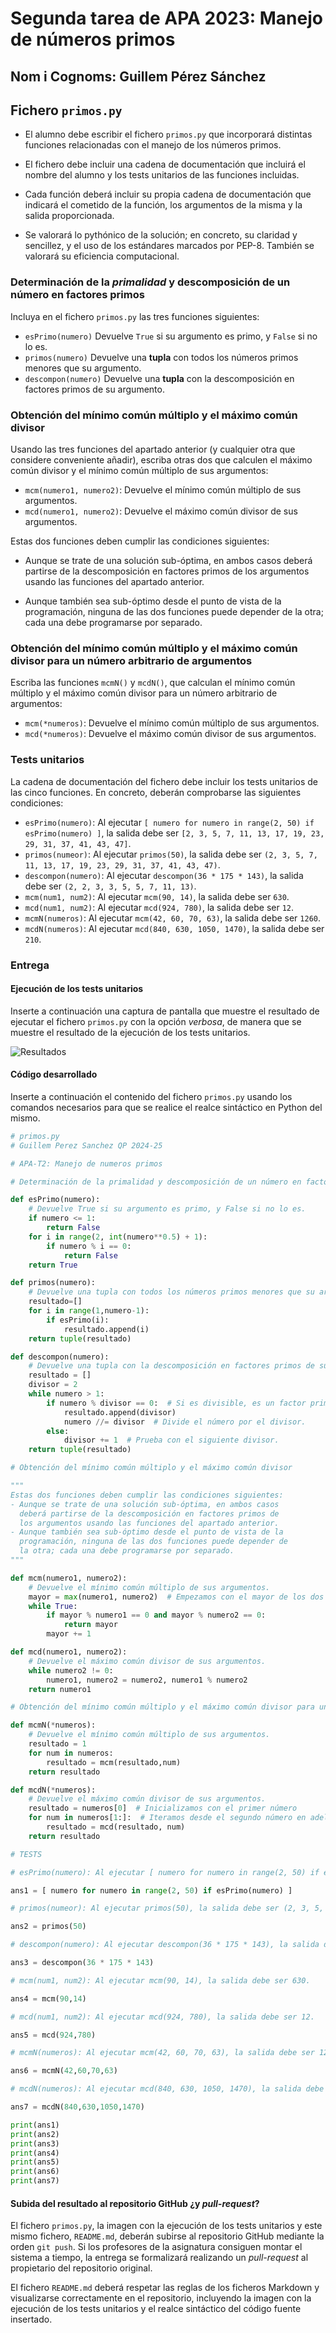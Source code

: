 # Segunda tarea de APA 2023: Manejo de números primos

## Nom i Cognoms: Guillem Pérez Sánchez

## Fichero `primos.py`

- El alumno debe escribir el fichero `primos.py` que incorporará distintas funciones relacionadas con el manejo
  de los números primos.

- El fichero debe incluir una cadena de documentación que incluirá el nombre del alumno y los tests unitarios
  de las funciones incluidas.

- Cada función deberá incluir su propia cadena de documentación que indicará el cometido de la función, los
  argumentos de la misma y la salida proporcionada.

- Se valorará lo pythónico de la solución; en concreto, su claridad y sencillez, y el uso de los estándares marcados
  por PEP-8. También se valorará su eficiencia computacional.

### Determinación de la *primalidad* y descomposición de un número en factores primos

Incluya en el fichero `primos.py` las tres funciones siguientes:

- `esPrimo(numero)`   Devuelve `True` si su argumento es primo, y `False` si no lo es.
- `primos(numero)`    Devuelve una **tupla** con todos los números primos menores que su argumento.
- `descompon(numero)` Devuelve una **tupla** con la descomposición en factores primos de su argumento.

### Obtención del mínimo común múltiplo y el máximo común divisor

Usando las tres funciones del apartado anterior (y cualquier otra que considere conveniente añadir), escriba otras
dos que calculen el máximo común divisor y el mínimo común múltiplo de sus argumentos:

- `mcm(numero1, numero2)`:  Devuelve el mínimo común múltiplo de sus argumentos.
- `mcd(numero1, numero2)`:  Devuelve el máximo común divisor de sus argumentos.

Estas dos funciones deben cumplir las condiciones siguientes:

- Aunque se trate de una solución sub-óptima, en ambos casos deberá partirse de la descomposición en factores
  primos de los argumentos usando las funciones del apartado anterior.

- Aunque también sea sub-óptimo desde el punto de vista de la programación, ninguna de las dos funciones puede
  depender de la otra; cada una debe programarse por separado.

### Obtención del mínimo común múltiplo y el máximo común divisor para un número arbitrario de argumentos

Escriba las funciones `mcmN()` y `mcdN()`, que calculan el mínimo común múltiplo y el máximo común divisor para un
número arbitrario de argumentos:

- `mcm(*numeros)`:  Devuelve el mínimo común múltiplo de sus argumentos.
- `mcd(*numeros)`:  Devuelve el máximo común divisor de sus argumentos.

### Tests unitarios

La cadena de documentación del fichero debe incluir los tests unitarios de las cinco funciones. En concreto, deberán
comprobarse las siguientes condiciones:

- `esPrimo(numero)`:  Al ejecutar `[ numero for numero in range(2, 50) if esPrimo(numero) ]`, la salida debe ser
                      `[2, 3, 5, 7, 11, 13, 17, 19, 23, 29, 31, 37, 41, 43, 47]`.
- `primos(numeor)`: Al ejecutar `primos(50)`, la salida debe ser `(2, 3, 5, 7, 11, 13, 17, 19, 23, 29, 31, 37, 41, 43, 47)`.
- `descompon(numero)`: Al ejecutar `descompon(36 * 175 * 143)`, la salida debe ser `(2, 2, 3, 3, 5, 5, 7, 11, 13)`.
- `mcm(num1, num2)`: Al ejecutar `mcm(90, 14)`, la salida debe ser `630`.
- `mcd(num1, num2)`: Al ejecutar `mcd(924, 780)`, la salida debe ser `12`.
- `mcmN(numeros)`: Al ejecutar `mcm(42, 60, 70, 63)`, la salida debe ser `1260`.
- `mcdN(numeros)`: Al ejecutar `mcd(840, 630, 1050, 1470)`, la salida debe ser `210`.

### Entrega

#### Ejecución de los tests unitarios

Inserte a continuación una captura de pantalla que muestre el resultado de ejecutar el fichero `primos.py` con la opción
*verbosa*, de manera que se muestre el resultado de la ejecución de los tests unitarios.

![Resultados](ImgRes.png)

#### Código desarrollado

Inserte a continuación el contenido del fichero `primos.py` usando los comandos necesarios para que se realice el
realce sintáctico en Python del mismo.

```python
# primos.py
# Guillem Perez Sanchez QP 2024-25

# APA-T2: Manejo de numeros primos

# Determinación de la primalidad y descomposición de un número en factores primos

def esPrimo(numero):
    # Devuelve True si su argumento es primo, y False si no lo es.
    if numero <= 1:
        return False
    for i in range(2, int(numero**0.5) + 1):
        if numero % i == 0:
            return False
    return True

def primos(numero): 
    # Devuelve una tupla con todos los números primos menores que su argumento.
    resultado=[]
    for i in range(1,numero-1):
        if esPrimo(i):
            resultado.append(i)
    return tuple(resultado)

def descompon(numero):
    # Devuelve una tupla con la descomposición en factores primos de su argumento.
    resultado = []
    divisor = 2
    while numero > 1:
        if numero % divisor == 0:  # Si es divisible, es un factor primo.
            resultado.append(divisor)
            numero //= divisor  # Divide el número por el divisor.
        else:
            divisor += 1  # Prueba con el siguiente divisor.
    return tuple(resultado)

# Obtención del mínimo común múltiplo y el máximo común divisor

"""
Estas dos funciones deben cumplir las condiciones siguientes:
- Aunque se trate de una solución sub-óptima, en ambos casos 
  deberá partirse de la descomposición en factores primos de 
  los argumentos usando las funciones del apartado anterior.
- Aunque también sea sub-óptimo desde el punto de vista de la 
  programación, ninguna de las dos funciones puede depender de 
  la otra; cada una debe programarse por separado.
"""

def mcm(numero1, numero2): 
    # Devuelve el mínimo común múltiplo de sus argumentos.
    mayor = max(numero1, numero2)  # Empezamos con el mayor de los dos números
    while True:
        if mayor % numero1 == 0 and mayor % numero2 == 0:
            return mayor
        mayor += 1

def mcd(numero1, numero2): 
    # Devuelve el máximo común divisor de sus argumentos.
    while numero2 != 0:
        numero1, numero2 = numero2, numero1 % numero2
    return numero1

# Obtención del mínimo común múltiplo y el máximo común divisor para un número arbitrario de argumentos

def mcmN(*numeros): 
    # Devuelve el mínimo común múltiplo de sus argumentos.
    resultado = 1
    for num in numeros:
        resultado = mcm(resultado,num)
    return resultado

def mcdN(*numeros): 
    # Devuelve el máximo común divisor de sus argumentos.  
    resultado = numeros[0]  # Inicializamos con el primer número
    for num in numeros[1:]:  # Iteramos desde el segundo número en adelante
        resultado = mcd(resultado, num)
    return resultado

# TESTS

# esPrimo(numero): Al ejecutar [ numero for numero in range(2, 50) if esPrimo(numero) ], la salida debe ser [2, 3, 5, 7, 11, 13, 17, 19, 23, 29, 31, 37, 41, 43, 47].

ans1 = [ numero for numero in range(2, 50) if esPrimo(numero) ]

# primos(numeor): Al ejecutar primos(50), la salida debe ser (2, 3, 5, 7, 11, 13, 17, 19, 23, 29, 31, 37, 41, 43, 47).

ans2 = primos(50)

# descompon(numero): Al ejecutar descompon(36 * 175 * 143), la salida debe ser (2, 2, 3, 3, 5, 5, 7, 11, 13).

ans3 = descompon(36 * 175 * 143)

# mcm(num1, num2): Al ejecutar mcm(90, 14), la salida debe ser 630.

ans4 = mcm(90,14)

# mcd(num1, num2): Al ejecutar mcd(924, 780), la salida debe ser 12.

ans5 = mcd(924,780)

# mcmN(numeros): Al ejecutar mcm(42, 60, 70, 63), la salida debe ser 1260.

ans6 = mcmN(42,60,70,63)

# mcdN(numeros): Al ejecutar mcd(840, 630, 1050, 1470), la salida debe ser 210.

ans7 = mcdN(840,630,1050,1470)

print(ans1)
print(ans2)
print(ans3)
print(ans4)
print(ans5)
print(ans6)
print(ans7)
```

#### Subida del resultado al repositorio GitHub ¿y *pull-request*?

El fichero `primos.py`, la imagen con la ejecución de los tests unitarios y este mismo fichero, `README.md`, deberán
subirse al repositorio GitHub mediante la orden `git push`. Si los profesores de la asignatura consiguen montar el
sistema a tiempo, la entrega se formalizará realizando un *pull-request* al propietario del repositorio original.

El fichero `README.md` deberá respetar las reglas de los ficheros Markdown y visualizarse correctamente en el repositorio,
incluyendo la imagen con la ejecución de los tests unitarios y el realce sintáctico del código fuente insertado.
